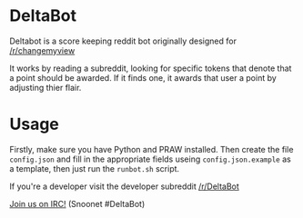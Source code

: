 # DeltaBot

Deltabot is a score keeping reddit bot originally designed for [/r/changemyview](http://reddit.com/r/changemyview)

It works by reading a subreddit, looking for specific tokens that denote that a point should be awarded. If it finds one, it awards that user a point by adjusting thier flair.

# Usage

Firstly, make sure you have Python and PRAW installed. Then create the file `config.json` and fill in the appropriate fields useing `config.json.example` as a template, then just run the `runbot.sh` script.

If you're a developer visit the developer subreddit [/r/DeltaBot](http://reddit.com/r/DeltaBot)

[Join us on IRC!](http://webchat.snoonet.org/DeltaBot) (Snoonet #DeltaBot)
